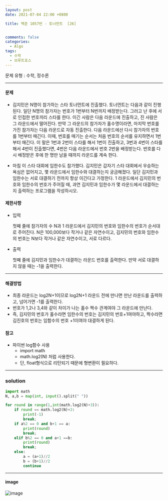 ```yaml
---
layout: post
date: 2021-07-04 22:00 +0800

title: 백준 1057번 - 토너먼트  [26]


comments: false
categories: 
  - Algo
tags: 
  - 수학
  - 브루트포스 
---
```




문제 유형 : 수학, 정수론



- - -


#### 문제 

- 김지민은 N명이 참가하는 스타 토너먼트에 진출했다. 토너먼트는 다음과 같이 진행된다. 일단 N명의 참가자는 번호가 1번부터 N번까지 배정받는다. 그러고 난 후에 서로 인접한 번호끼리 스타를 한다. 이긴 사람은 다음 라운드에 진출하고, 진 사람은 그 라운드에서 떨어진다. 만약 그 라운드의 참가자가 홀수명이라면, 마지막 번호를 가진 참가자는 다음 라운드로 자동 진출한다. 다음 라운드에선 다시 참가자의 번호를 1번부터 매긴다. 이때, 번호를 매기는 순서는 처음 번호의 순서를 유지하면서 1번부터 매긴다. 이 말은 1번과 2번이 스타를 해서 1번이 진출하고, 3번과 4번이 스타를 해서 4번이 진출했다면, 4번은 다음 라운드에서 번호 2번을 배정받는다. 번호를 다시 배정받은 후에 한 명만 남을 때까지 라운드를 계속 한다.

- 마침 이 스타 대회에 임한수도 참가했다. 김지민은 갑자기 스타 대회에서 우승하는 욕심은 없어지고, 몇 라운드에서 임한수와 대결하는지 궁금해졌다. 일단 김지민과 임한수는 서로 대결하기 전까지 항상 이긴다고 가정한다. 1 라운드에서 김지민의 번호와 임한수의 번호가 주어질 때, 과연 김지민과 임한수가 몇 라운드에서 대결하는지 출력하는 프로그램을 작성하시오.

#### 제한사항
- 입력 
  
  첫째 줄에 참가자의 수 N과 1 라운드에서 김지민의 번호와 임한수의 번호가 순서대로 주어진다. N은 100,000보다 작거나 같은 자연수이고, 김지민의 번호와 임한수의 번호는 N보다 작거나 같은 자연수이고, 서로 다르다.
- 출력   
  
    첫째 줄에 김지민과 임한수가 대결하는 라운드 번호를 출력한다. 만약 서로 대결하지 않을 때는 -1을 출력한다.




- - -
#### 해결방법

- 최종 라운드는 log2N+1이므로 log2N+1 라운드 전에 만나면 만난 라운드를 출력하고, 넘어가면 -1를 출력한다. 
- 번호가 1,2나 3,4와 같이 차이가 나는 홀수 짝수 관계여야 그 라운드에 만난다. 
- 즉, 김지민의 번호가 홀수라면 임한수의 번호는 김지민의 번호+1여야하고, 짝수라면 김진호의 번호는 임함수의 번호 +1이여야 대결하게 된다. 


#### 참고
- 파이썬 log함수 사용
  - import math 
  - math.log2(N) 처럼 사용한다. 
  - 단, float형식으로 리턴되기 때문에 형변환이 필요하다. 

- - -

### solution

```py
import math
N, a,b = map(int, input().split(" "))

for round in range(1,int(math.log2(N)+3)):
    if round == math.log2(N)+2:
        print(-1)
        break;
    if a%2 == 0 and b+1 == a:
        print(round)
        break;
    elif b%2 == 0 and a+1 ==b:
        print(round)
        break;
    else:
        a = (a+1)//2
        b = (b+1)//2
        continue


```
- - -

#### image
![image](https://user-images.githubusercontent.com/49177223/124480050-d5d7c580-dde1-11eb-8867-ab2c80116228.png)
